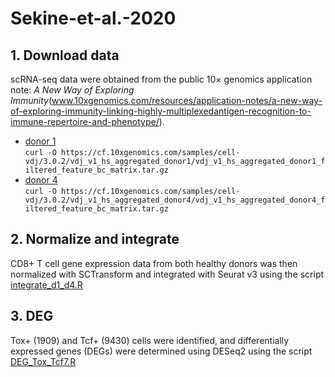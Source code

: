 # Sekine-et-al.-2020

## 1. Download data
scRNA-seq data were obtained from the public 10× genomics application note: _A New Way of Exploring Immunity_(www.10xgenomics.com/resources/application-notes/a-new-way-of-exploring-immunity-linking-highly-multiplexedantigen-recognition-to-immune-repertoire-and-phenotype/). 

* [donor 1](https://support.10xgenomics.com/single-cell-vdj/datasets/3.0.2/vdj_v1_hs_aggregated_donor1)  
`curl -O https://cf.10xgenomics.com/samples/cell-vdj/3.0.2/vdj_v1_hs_aggregated_donor1/vdj_v1_hs_aggregated_donor1_filtered_feature_bc_matrix.tar.gz`
* [donor 4](https://support.10xgenomics.com/single-cell-vdj/datasets/3.0.2/vdj_v1_hs_aggregated_donor4)  
`curl -O https://cf.10xgenomics.com/samples/cell-vdj/3.0.2/vdj_v1_hs_aggregated_donor4/vdj_v1_hs_aggregated_donor4_filtered_feature_bc_matrix.tar.gz`

## 2. Normalize and integrate
CD8+ T cell gene expression data from both healthy donors was then normalized with SCTransform and integrated with Seurat v3 using the script [integrate_d1_d4.R](./integrate_d1_d4.R)

## 3. DEG
Tox+ (1909) and Tcf+ (9430) cells were identified, and differentially expressed genes (DEGs) were determined using DESeq2 using the script [DEG_Tox_Tcf7.R](./DEG_Tox_Tcf7.R)
